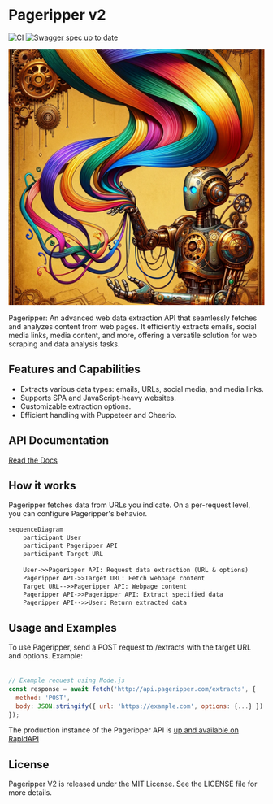 # Pageripper v2 

[![CI](https://github.com/zackproser/pageripper-v2/actions/workflows/ci.yml/badge.svg)](https://github.com/zackproser/pageripper-v2/actions/workflows/ci.yml)
[![Swagger spec up to date](https://github.com/zackproser/pageripper-v2/actions/workflows/swagger.yml/badge.svg)](https://github.com/zackproser/pageripper-v2/actions/workflows/swagger.yml)

![pageripperv2](./img/pageripper-v2.png)

Pageripper: An advanced web data extraction API that seamlessly fetches and analyzes content from web pages. It efficiently extracts emails, social media links, media content, and more, offering a versatile solution for web scraping and data analysis tasks.

## Features and Capabilities

* Extracts various data types: emails, URLs, social media, and media links.
* Supports SPA and JavaScript-heavy websites.
* Customizable extraction options.
* Efficient handling with Puppeteer and Cheerio.

## API Documentation 

[Read the Docs](https://zackproser.github.io/pageripper-v2/)

## How it works 

Pageripper fetches data from URLs you indicate. On a per-request level, you can configure Pageripper's behavior. 

```mermaid
sequenceDiagram
    participant User
    participant Pageripper API
    participant Target URL

    User->>Pageripper API: Request data extraction (URL & options)
    Pageripper API->>Target URL: Fetch webpage content
    Target URL-->>Pageripper API: Webpage content
    Pageripper API->>Pageripper API: Extract specified data
    Pageripper API-->>User: Return extracted data
```

## Usage and Examples

To use Pageripper,  send a POST request to /extracts with the target URL and options. Example:

```javascript

// Example request using Node.js
const response = await fetch('http://api.pageripper.com/extracts', {
  method: 'POST',
  body: JSON.stringify({ url: 'https://example.com', options: {...} })
});
```

The production instance of the Pageripper API is [up and available on RapidAPI](https://rapidapi.com/zackproser/api/pageripper)

## License

Pageripper V2 is released under the MIT License. See the LICENSE file for more details.
